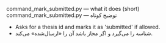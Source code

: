 command_mark_submitted.py — what it does (short)
command_mark_submitted.py — توضیح کوتاه

- Asks for a thesis id and marks it as 'submitted' if allowed.
- شناسه را می‌گیرد و اگر مجاز باشد آن را «ارسال‌شده» می‌کند.
